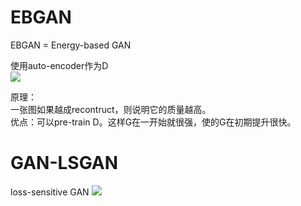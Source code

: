 # EBGAN

EBGAN = Energy-based GAN

使用auto-encoder作为D  
![](/assets/images/GAN/26.png)   

原理：  
一张图如果越成recontruct，则说明它的质量越高。  
优点：可以pre-train D。这样G在一开始就很强，使的G在初期提升很快。  

# GAN-LSGAN

loss-sensitive GAN
![](/assets/images/GAN/27.png)   
